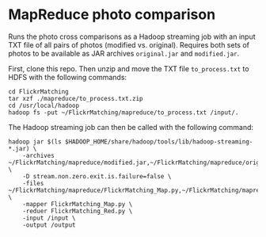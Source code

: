 # MapReduce photo comparison

Runs the photo cross comparisons as a Hadoop streaming job with an input TXT file of all pairs of photos (modified vs. original). Requires both sets of photos to be available as JAR archives `original.jar` and `modified.jar`.

First, clone this repo. Then unzip and move the TXT file `to_process.txt` to HDFS with the following commands:

```
cd FlickrMatching
tar xzf ./mapreduce/to_process.txt.zip
cd /usr/local/hadoop
hadoop fs -put ~/FlickrMatching/mapreduce/to_process.txt /input/.
```

The Hadoop streaming job can then be called with the following command:

```
hadoop jar $(ls $HADOOP_HOME/share/hadoop/tools/lib/hadoop-streaming-*.jar) \
	-archives ~/FlickrMatching/mapreduce/modified.jar,~/FlickrMatching/mapreduce/original.jar \
	-D stream.non.zero.exit.is.failure=false \
	-files ~/FlickrMatching/mapreduce/FlickrMatching_Map.py,~/FlickrMatching/mapreduce/FlickrMatching_Red.py \
    -mapper FlickrMatching_Map.py \
	-reduer FlickrMatching_Red.py \
    -input /input \
    -output /output
```
